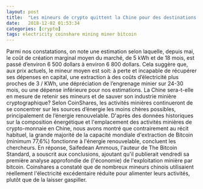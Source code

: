 ```yaml
---
layout: post
title:  "Les mineurs de crypto quittent la Chine pour des destinations plus viables"
date:   2018-12-02 01:53:34
categories: [crypto]
tags: electricity coinshare mining miner bitcoin
---
```

Parmi nos constatations, on note une estimation selon laquelle, depuis mai, le coût de création marginal moyen du marché, de 5 kWh et de 18 mois, est passé d’environ 6 500 dollars à environ 6 800 dollars. Cela suggère que, aux prix actuels, le mineur moyen est soit: à perte et incapable de récupérer ses dépenses en capital, une extraction à des coûts d’électricité plus proches de 3 / KWh, une dépréciation de l’engrenage minier sur 24-30 mois, ou une dépense inférieure pour nos estimations. La Chine sera-t-elle en mesure de retenir ses mineurs et de sauver son industrie minière cryptographique? Selon CoinShares, les activités minières continueront de se concentrer sur les sources d’énergie les moins chères possibles, principalement de l’énergie renouvelable. D&#39;après des données historiques sur la composition énergétique et l&#39;emplacement des activités minières de crypto-monnaie en Chine, nous avons montré que contrairement au récit habituel, la grande majorité de la capacité mondiale d&#39;extraction de Bitcoin (minimum 77,6%) fonctionne à l&#39;énergie renouvelable, concluent les chercheurs. En réponse, Saifedean Ammous, l&#39;auteur de The Bitcoin Standard, a souscrit aux conclusions, ajoutant qu&#39;il publierait vendredi sa première analyse approfondie de (l&#39;économie) de l&#39;exploitation minière par bitcoin. Coinshares a constaté que de nombreux mineurs chinois utilisaient réellement l&#39;électricité excédentaire réduite pour alimenter leurs activités, plutôt que de la laisser gaspiller.
